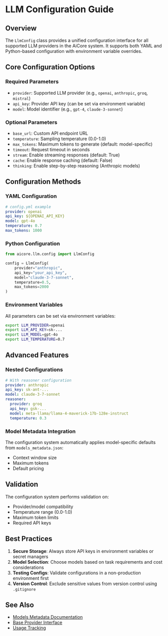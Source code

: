 
# LLM Configuration Guide

## Overview
The `LlmConfig` class provides a unified configuration interface for all supported LLM providers in the AiCore system. It supports both YAML and Python-based configuration with environment variable overrides.

## Core Configuration Options

### Required Parameters
- `provider`: Supported LLM provider (e.g., `openai`, `anthropic`, `groq`, `mistral`)
- `api_key`: Provider API key (can be set via environment variable)
- `model`: Model identifier (e.g., `gpt-4`, `claude-3-sonnet`)

### Optional Parameters
- `base_url`: Custom API endpoint URL
- `temperature`: Sampling temperature (0.0-1.0)
- `max_tokens`: Maximum tokens to generate (default: model-specific)
- `timeout`: Request timeout in seconds
- `stream`: Enable streaming responses (default: True)
- `cache`: Enable response caching (default: False)
- `thinking`: Enable step-by-step reasoning (Anthropic models)

## Configuration Methods

### YAML Configuration
```yaml
# config.yml example
provider: openai
api_key: ${OPENAI_API_KEY}
model: gpt-4o
temperature: 0.7
max_tokens: 1000
```

### Python Configuration
```python
from aicore.llm.config import LlmConfig

config = LlmConfig(
    provider="anthropic",
    api_key="your_api_key",
    model="claude-3-7-sonnet",
    temperature=0.5,
    max_tokens=2000
)
```

### Environment Variables
All parameters can be set via environment variables:
```bash
export LLM_PROVIDER=openai
export LLM_API_KEY=sk-...
export LLM_MODEL=gpt-4o
export LLM_TEMPERATURE=0.7
```

## Advanced Features

### Nested Configurations
```yaml
# With reasoner configuration
provider: anthropic
api_key: sk-ant-...
model: claude-3-7-sonnet
reasoner:
  provider: groq
  api_key: gsk-...
  model: meta-llama/llama-4-maverick-17b-128e-instruct
  temperature: 0.3
```

### Model Metadata Integration
The configuration system automatically applies model-specific defaults from `models_metadata.json`:
- Context window size
- Maximum tokens
- Default pricing

## Validation
The configuration system performs validation on:
- Provider/model compatibility
- Temperature range (0.0-1.0)
- Maximum token limits
- Required API keys

## Best Practices
1. **Secure Storage**: Always store API keys in environment variables or secret managers
2. **Model Selection**: Choose models based on task requirements and cost considerations
3. **Testing Configs**: Validate configurations in a non-production environment first
4. **Version Control**: Exclude sensitive values from version control using `.gitignore`

## See Also
- [Models Metadata Documentation](../llm/models_metadata.md)
- [Base Provider Interface](../llm/base_provider.md)
- [Usage Tracking](../llm/usage.md)